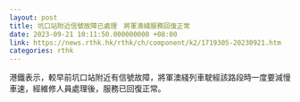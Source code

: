 ```yaml
---
layout: post
title: 坑口站附近信號故障已處理　將軍澳綫服務回復正常
date: 2023-09-21 10:11:50.000000000 +08:00
link: https://news.rthk.hk/rthk/ch/component/k2/1719305-20230921.htm
categories: rthk
---
```


港鐵表示，較早前坑口站附近有信號故障，將軍澳綫列車駛經該路段時一度要減慢車速，經維修人員處理後，服務已回復正常。
